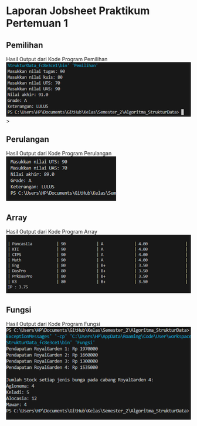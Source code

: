 # Laporan Jobsheet Praktikum Pertemuan 1

## Pemilihan
Hasil Output dari Kode Program Pemilihan
![alt text](Pemilihan.png)>

## Perulangan
Hasil Output dari Kode Program Perulangan
![alt text](Perulangan.png)

## Array
Hasil Output dari Kode Program Array
![alt text](Array.png)

## Fungsi
Hasil Output dari Kode Program Fungsi
![alt text](Fungsi.png)

## 


